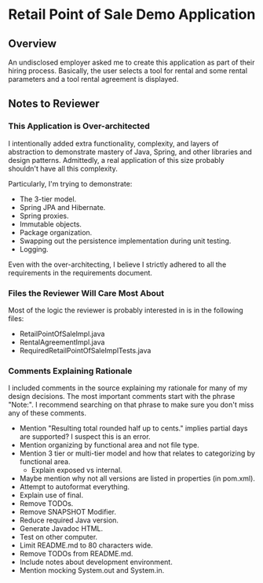 # Retail Point of Sale Demo Application

## Overview

An undisclosed employer asked me to create this application as part of their hiring process. Basically, the user selects a tool for rental and some rental parameters and a tool rental agreement is displayed.

## Notes to Reviewer

### This Application is Over-architected

I intentionally added extra functionality, complexity, and layers of abstraction to demonstrate mastery of Java, Spring, and other libraries and design patterns. Admittedly, a real application of this size probably shouldn't have all this complexity.

Particularly, I'm trying to demonstrate:

* The 3-tier model.
* Spring JPA and Hibernate.
* Spring proxies.
* Immutable objects.
* Package organization.
* Swapping out the persistence implementation during unit testing.
* Logging.

Even with the over-architecting, I believe I strictly adhered to all the requirements in the requirements document.

### Files the Reviewer Will Care Most About

Most of the logic the reviewer is probably interested in is in the following files:

* RetailPointOfSaleImpl.java
* RentalAgreementImpl.java
* RequiredRetailPointOfSaleImplTests.java

### Comments Explaining Rationale

I included comments in the source explaining my rationale for many of my design decisions. The most important comments start with the phrase "Note:". I recommend searching on that phrase to make sure you don't miss any of these comments.



* Mention "Resulting total rounded half up to cents." implies partial days are supported? I suspect this is an error.
* Mention organizing by functional area and not file type.
* Mention 3 tier or multi-tier model and how that relates to categorizing by functional area.
  * Explain exposed vs internal.
* Maybe mention why not all versions are listed in properties (in pom.xml).
* Attempt to autoformat everything.
* Explain use of final.
* Remove TODOs.
* Remove SNAPSHOT Modifier.
* Reduce required Java version.
* Generate Javadoc HTML.
* Test on other computer.
* Limit README.md to 80 characters wide.
* Remove TODOs from README.md.
* Include notes about development environment.
* Mention mocking System.out and System.in.